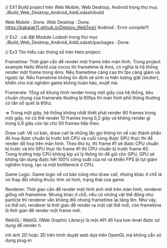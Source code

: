 // EX1 Build project trên Web Mobile, Web Desktop, Android trong thư mục ./Build_Web_Desktop_Android_AddLodash/build

Web Mobile : Done.
Web Desktop : Done. https://kakalak11.github.io/Delploy_WebTest/
Android : Error compile!!!


// Ex2 : cài đặt Module Lodash trong thư mục ./Build_Web_Desktop_Android_AddLodash/packages : Done.

// Ex3 Tìm hiểu các thông số trên Helo project:

Frametime: Thời gian cần để render một frame trên màn hình. Trong project example Hello World của cocos thì frametime là 4ms, có nghĩa là hệ thống render một frame trong 4ms. Nếu frametime càng cao thì fps càng giảm và ngược lại. Nếu frametime không ổn định sẽ sinh ra hiện tượng giật (stutter), khiến cho trải nghiệm game không hoàn hảo, mượt mà.

Framerate: Tổng số khung hình render trong một giây của hệ thống, tiêu chuẩn chung của framerate thường là 60fps thì màn hình phổ thông thường có tần số quét là 60hz.

=> Trong một giây, hệ thống không nhất thiết phải render 60 frames trong một giây, nó có thể render 10 frames trong 0,2 giây và không render gì trong 0,8 giây còn lại cho 50 frames tiếp theo.

Draw call: Về cơ bản, draw call là những lẩn gọi thông tin về các thành phần đồ hoạ được chuẩn bị trước bởi CPU và cuối cùng được GPU thực thi để render đồ hoạ trên màn hình. Theo thứ tự, thì frame #1 sẽ được CPU chuẩn bị trước và khi GPU thực thi frame #1 thì CPU chuẩn bị trước frame #2. Trong trường hợp CPU không kịp xử lý thông tin để gửi cho GPU, GPU sẽ không tận dụng được hết 100% công suất của nó và khiến FPS bị tụt giảm nghiêm trọng, tạo ra một bottleneck ở CPU.

Game Logic: Game logic về cơ bản cũng như draw call, nhưng khác ở chỗ là nó thay đổi những thuộc tính vô hình, trạng thái của game. 

Renderer: Thời gian cần để render một hình ảnh mới trên màn hình, renderer giống với frametime. Nhưng khác ở chỗ, nếu có những vật thể động như particle thì renderer vẫn không đổi nhưng frametime lại tăng lên. Như vậy, có thể nói, renderer là thời gian để render ra một vật thể mới, còn frametime là thời gian để render một frame mới.


WebGL: WebGL (Web Graphic Library) là một API đồ họa low-level được sử dụng để render h

ình ảnh 2D hoặc 3D trên trình duyệt web dựa trên OpenGL mà không cần sử dụng plug-in
